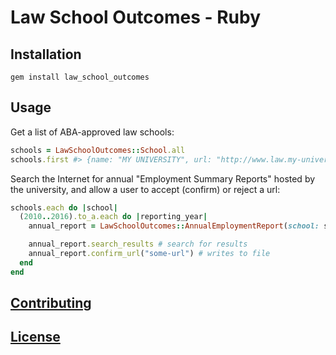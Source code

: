 # Law School Outcomes - Ruby

## Installation

```shell
gem install law_school_outcomes
```

## Usage

Get a list of ABA-approved law schools:

```ruby
schools = LawSchoolOutcomes::School.all
schools.first #> {name: "MY UNIVERSITY", url: "http://www.law.my-university.edu/", year: 1942}
```

Search the Internet for annual "Employment Summary Reports" hosted by the university, and allow a user to accept (confirm) or reject a url:

```ruby
schools.each do |school|
  (2010..2016).to_a.each do |reporting_year|
    annual_report = LawSchoolOutcomes::AnnualEmploymentReport(school: school, reporting_year: reporting_year)

    annual_report.search_results # search for results
    annual_report.confirm_url("some-url") # writes to file
  end
end
```

## [Contributing](/CONTRIBUTING.md)

## [License](/LICENSE)
